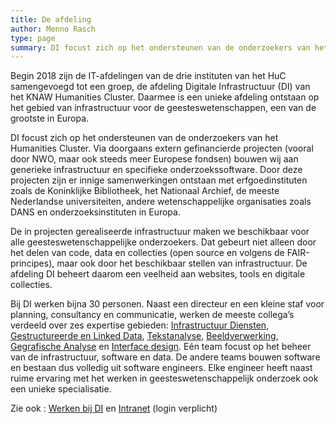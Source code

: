 ```yaml
---
title: De afdeling
author: Menno Rasch
type: page
summary: DI focust zich op het ondersteunen van de onderzoekers van het Humanities Cluster. Bij DI werken bijna 30 personen.
---
```

Begin 2018 zijn de IT-afdelingen van de drie instituten van het HuC samengevoegd tot een groep, de afdeling Digitale Infrastructuur (DI) van het KNAW Humanities Cluster. Daarmee is een unieke afdeling ontstaan op het gebied van infrastructuur voor de geesteswetenschappen, een van de grootste in Europa.

DI focust zich op het ondersteunen van de onderzoekers van het Humanities Cluster. Via doorgaans extern gefinancierde projecten (vooral door NWO, maar ook steeds meer Europese fondsen) bouwen wij aan generieke infrastructuur en specifieke onderzoekssoftware. Door deze projecten zijn er innige samenwerkingen ontstaan met erfgoedinstituten zoals de Koninklijke Bibliotheek, het Nationaal Archief, de meeste Nederlandse universiteiten, andere wetenschappelijke organisaties zoals DANS en onderzoeksinstituten in Europa.

De in projecten gerealiseerde infrastructuur maken we beschikbaar voor alle geesteswetenschappelijke onderzoekers. Dat gebeurt niet alleen door het delen van code, data en collecties (open source en volgens de FAIR-principes), maar ook door het beschikbaar stellen van infrastructuur. De afdeling DI beheert daarom een veelheid aan websites, tools en digitale collecties.

Bij DI werken bijna 30 personen. Naast een directeur en een kleine staf voor planning, consultancy en communicatie, werken de meeste collega’s verdeeld over zes expertise gebieden: [Infrastructuur Diensten](infrastructuur-diensten-nl.html), [Gestructureerde en Linked Data](gestructureerde-en-linked-data-nl.html), [Tekstanalyse](tekstanalyse-nl.html), [Beeldverwerking](beeldverwerking-nl.html), [Gegrafische Analyse](geografische-analyse-nl.html) en [Interface design](interface-design-nl.html). Eén team focust op het beheer van de infrastructuur, software en data. De andere teams bouwen software en bestaan dus volledig uit software engineers. Elke engineer heeft naast ruime ervaring met het werken in geesteswetenschappelijk onderzoek ook een unieke specialisatie.

Zie ook : [Werken bij DI](werken-bij-di-nl.html) en [Intranet](https://intranet.huc.knaw.nl/nl/digitale-infrastructuur-0) (login verplicht)
